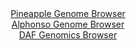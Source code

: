 <div id="Pineapple_Genome_Browser" align="center">
  <a href="https://igv.org/app/?sessionURL=blob:zZJra9swFIb_i6BlA8e2fIljQxlplrRpQ9omTQMtxci27KizJVeSc3HIf99Z2diXFZoPGwN9kA66vOfRs0drKhUTHEXIMbFvYowMpFZiMydVXdIpqahCUU5KRQ0kaU4l5SlF0R7lRGmymE3g5ErrWkWWxXTdqQgvhKlck1SkFZxslJmKyhqIsiSJkEQLqaxzSdbCYsW6s6EJqWsT3nZN38qIJhYp65XgSlg15UW8gfviX6W4oFxUNK6aUrO3ADHkgYyZmZMv_eW8n6ZUqWu6G2dn_etx_8EdLh4vuoPHxc3lctFdns5ZwYluJD3L7q8Ym544oxPnPNzeJi8VzMOxbP3Fgzvd3Xon7tfT4bZmkqozHOCe2_NdzwM8jGd0.z91DoMd2f1l797rtemkaUfdLByI4Wqb3fu3wGI33LzT.cFApUgb8AGlKxlE2DZcu2v4TrfzY4p7hm2HwEcKhqKnZwNpSdJvsP1pj_SuBmuQoq_Nm0AGEjKjEkWd0LYDHIaO7wWeHYb4YOxRI8u_B3e0mIWB7fQdpxvnrNSgdBYrXiuTcG6u09ws2iNpYltfXQ_xdPLCZokfBl4mxurGuwGcLP0jTR8IwONvXwitfiTTPzHvI0FMnRyrG7mbN7NBG9LZy8PdxGEXuNbuKBi00967eI5DkwtZEQ37oQLLn76tiWSEayismWIJK5neLYGi2KAIOy5oi1JRCvAQySL5ZBu2gX3782893cPz4Ts-">Pineapple Genome Browser</a>
</div>
<div id="Alphonso_Genome_Browser" align="center">
  <a href="https://igv.org/app/?sessionURL=blob:zZJda9swGIX_i6BlA8ffsWNDGE7btF3TD5qmISnFyLbsaJElVZKdL_Lfp4WN3azQXGwMdCG9vNJ7ztGzAy0SEjMKYuCaTtd0HGAAuWCrMaw5QXewRhLEJSQSGUCgEglEcwTiHSihVHDyONI3F0pxGVsWVrxTQ1oxU3omrOGWUbiSZs5q64wRAjMmoGJCWgMBW2bhqu2sUAY5N_Vsz.xaBVTQgoQvGJXM4ohW6Uq_l_4qpRWirEZp3RCFDwJSrUdrLMwSfkmm4yTPkZQ3aHNd9JOb6.TZu5jML4Oz.eT.ajoJpqdjXFGoGoH6D3Oyfn4.35Lz2qNf88wniXAu6_Fwtjzxzk8v1hwLJPtO6PS8XtfzQh0MpgVa_0.e9cJH.vZxfjVaFJxHmyd3M5u1KwERv35T2ewd33sDEJY3mgOQL0QYO7bh2YHRdYPOj63TM2w70ukIhkH88moAJWC.1O0vO6A2XNMCJHprDuAYgIkCCRB3ItsOnShyu37o21Hk7I0daAT5e9EOJ49RaLuJ6wZpiYnSKBeppFyakFKzzUuz2h6Z5cgnRfUtElvO6dIZLdfkMo9u72k5vH2XIT368H3a6EcU_RPqPiLEVNmxqJV.8rZ8Cv3HQRM8nLjDKhgMt3cNn8sB6f0xoJ62e1w4JRM1VLpfV_TxJ28tFBhSpQstljjDBKvNVOfIViB2XE9jC3JGmOYQiCr7ZBu24XTtz7_x9Pav..8-">Alphonso Genome Browser</a>
</div>


<div id="DAF_Genomics_Browser" align="center">
  <a href="https://igv.org/app/?sessionURL=blob:tZFra9swFIb_i6D95LudODaE4abJVtJdSOp6aynh1D6OvUqWJ8mJu5D_XuF1DDbKGHQgCYlzeV.d50B2KGTNGxITz3JHlusSg8iK79fAWoofgKEkcQlUokEEliiwyZHEB1KCVJCuLnVlpVQrY9suoDS32HBW59KSvgWtKXmnKtSppmcBg..8gb20cs50sgIbaFvxRnIb8hylNB27xWa72YM.fsY2Q0vcsI6qelDdaBPaWGGVoN3WTYH9X4z8B2W96jdJtk6G.iU.XhTTZHmRXPvz9ObteHaTfnyXpePsdF1vG1CdwKk_O_HO6P36fAZZvzgrqq8OdWhZlte7T_mJf34679taoJy6oTvxJ6NA0zgahPK80xBIXgk3dgMj9CaGFwTm89UfjfUUBK9JfHtnECUgf9DptweiHluNikj81g3UDMJFgYLEZuQ4oRtF3igIAyeK3KNxIJ2gr8xyka6i0PESzxtb98C0flnTYYBa6M_ga4H8rbPe_wpq.Xm.Xa2..NkVa1jUX.I8m.zch8W.f_8CJoO8.K2SCwZKh348n6EA1WoMG_WLin.8Oz4B">DAF Genomics Browser</a>
</div>
